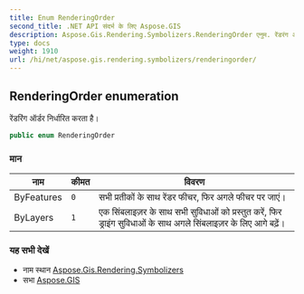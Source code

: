 ```yaml
---
title: Enum RenderingOrder
second_title: .NET API संदर्भ के लिए Aspose.GIS
description: Aspose.Gis.Rendering.Symbolizers.RenderingOrder एनुम. रेंडरंग ऑर्डर नर्धरत करत है
type: docs
weight: 1910
url: /hi/net/aspose.gis.rendering.symbolizers/renderingorder/
---
```

## RenderingOrder enumeration

रेंडरिंग ऑर्डर निर्धारित करता है।

```csharp
public enum RenderingOrder
```

### मान

| नाम | कीमत | विवरण |
| --- | --- | --- |
| ByFeatures | `0` | सभी प्रतीकों के साथ रेंडर फीचर, फिर अगले फीचर पर जाएं। |
| ByLayers | `1` | एक सिंबलाइज़र के साथ सभी सुविधाओं को प्रस्तुत करें, फिर ड्राइंग सुविधाओं के साथ अगले सिंबलाइज़र के लिए आगे बढ़ें। |

### यह सभी देखें

* नाम स्थान [Aspose.Gis.Rendering.Symbolizers](../../aspose.gis.rendering.symbolizers/)
* सभा [Aspose.GIS](../../)


